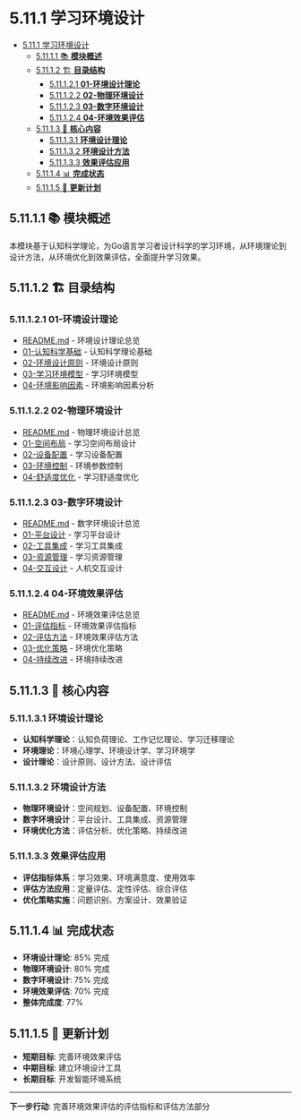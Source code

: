 # 5.11.1 学习环境设计

<!-- TOC START -->
- [5.11.1 学习环境设计](#学习环境设计)
  - [5.11.1.1 📚 **模块概述**](#📚-**模块概述**)
  - [5.11.1.2 🏗️ **目录结构**](#🏗️-**目录结构**)
    - [5.11.1.2.1 **01-环境设计理论**](#**01-环境设计理论**)
    - [5.11.1.2.2 **02-物理环境设计**](#**02-物理环境设计**)
    - [5.11.1.2.3 **03-数字环境设计**](#**03-数字环境设计**)
    - [5.11.1.2.4 **04-环境效果评估**](#**04-环境效果评估**)
  - [5.11.1.3 🎯 **核心内容**](#🎯-**核心内容**)
    - [5.11.1.3.1 **环境设计理论**](#**环境设计理论**)
    - [5.11.1.3.2 **环境设计方法**](#**环境设计方法**)
    - [5.11.1.3.3 **效果评估应用**](#**效果评估应用**)
  - [5.11.1.4 📊 **完成状态**](#📊-**完成状态**)
  - [5.11.1.5 🔄 **更新计划**](#🔄-**更新计划**)
<!-- TOC END -->

## 5.11.1.1 📚 **模块概述**

本模块基于认知科学理论，为Go语言学习者设计科学的学习环境，从环境理论到设计方法，从环境优化到效果评估，全面提升学习效果。

## 5.11.1.2 🏗️ **目录结构**

### 5.11.1.2.1 **01-环境设计理论**

- [README.md](01-环境设计理论/README.md) - 环境设计理论总览
- [01-认知科学基础](01-环境设计理论/01-认知科学基础/) - 认知科学理论基础
- [02-环境设计原则](01-环境设计理论/02-环境设计原则/) - 环境设计原则
- [03-学习环境模型](01-环境设计理论/03-学习环境模型/) - 学习环境模型
- [04-环境影响因素](01-环境设计理论/04-环境影响因素/) - 环境影响因素分析

### 5.11.1.2.2 **02-物理环境设计**

- [README.md](02-物理环境设计/README.md) - 物理环境设计总览
- [01-空间布局](02-物理环境设计/01-空间布局/) - 学习空间布局设计
- [02-设备配置](02-物理环境设计/02-设备配置/) - 学习设备配置
- [03-环境控制](02-物理环境设计/03-环境控制/) - 环境参数控制
- [04-舒适度优化](02-物理环境设计/04-舒适度优化/) - 学习舒适度优化

### 5.11.1.2.3 **03-数字环境设计**

- [README.md](03-数字环境设计/README.md) - 数字环境设计总览
- [01-平台设计](03-数字环境设计/01-平台设计/) - 学习平台设计
- [02-工具集成](03-数字环境设计/02-工具集成/) - 学习工具集成
- [03-资源管理](03-数字环境设计/03-资源管理/) - 学习资源管理
- [04-交互设计](03-数字环境设计/04-交互设计/) - 人机交互设计

### 5.11.1.2.4 **04-环境效果评估**

- [README.md](04-环境效果评估/README.md) - 环境效果评估总览
- [01-评估指标](04-环境效果评估/01-评估指标/) - 环境效果评估指标
- [02-评估方法](04-环境效果评估/02-评估方法/) - 环境效果评估方法
- [03-优化策略](04-环境效果评估/03-优化策略/) - 环境优化策略
- [04-持续改进](04-环境效果评估/04-持续改进/) - 环境持续改进

## 5.11.1.3 🎯 **核心内容**

### 5.11.1.3.1 **环境设计理论**

- **认知科学理论**：认知负荷理论、工作记忆理论、学习迁移理论
- **环境理论**：环境心理学、环境设计学、学习环境学
- **设计理论**：设计原则、设计方法、设计评估

### 5.11.1.3.2 **环境设计方法**

- **物理环境设计**：空间规划、设备配置、环境控制
- **数字环境设计**：平台设计、工具集成、资源管理
- **环境优化方法**：评估分析、优化策略、持续改进

### 5.11.1.3.3 **效果评估应用**

- **评估指标体系**：学习效果、环境满意度、使用效率
- **评估方法应用**：定量评估、定性评估、综合评估
- **优化策略实施**：问题识别、方案设计、效果验证

## 5.11.1.4 📊 **完成状态**

- **环境设计理论**: 85% 完成
- **物理环境设计**: 80% 完成
- **数字环境设计**: 75% 完成
- **环境效果评估**: 70% 完成
- **整体完成度**: 77%

## 5.11.1.5 🔄 **更新计划**

- **短期目标**: 完善环境效果评估
- **中期目标**: 建立环境设计工具
- **长期目标**: 开发智能环境系统

---

**下一步行动**: 完善环境效果评估的评估指标和评估方法部分
